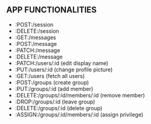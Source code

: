 ## APP FUNCTIONALITIES

- :POST:/session
- :DELETE:/session
- :GET:/messages
- :POST:/message
- :PATCH:/message
- :DELETE:/message
- :PATCH:/users/:id                  (edit display name)
- :PUT:/users/:id                    (change profile picture)
- :GET:/users                        (fetch all users)
- :POST:/groups                      (create group)
- :PUT:/groups/:id                   (add member)
- :DELETE:/groups/:id/members/:id    (remove member)
- :DROP:/groups/:id                  (leave group)
- :DELETE:/groups/:id                (delete group)
- :ASSIGN:/groups/:id/members/:id    (assign privilege)